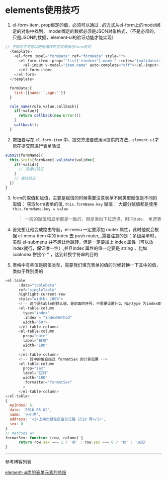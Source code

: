 # elements使用技巧

1. el-form-item, prop绑定的值，必须可以通过 . 的方式从el-form上的model绑定的对象中找到， model绑定的数据必须是JSON对象格式，（不是必须的，只是JSON的数据，element-ui的验证功能才能实现）
```js
// 下面的方式可以使用循环的方式来展示form格式
  <template>
    <el-form :moel="formData" ref="formData" style="">
      <el-form-item :prop="'list['+index+'].name'" :rules="{validator: rule_name, trigger:'blur'}">
        <el-input v-model="item.name" auto-complete="off"></el-input>
      </el-form-item>
    </el-form>
  </template>

  formData:{
    list:[{name:'',age:''}]
  }

  rule_name(rule,value,callback){
    if(!value){
      return callback(new Error())
    }
    callback();
  }
```

2. 按钮要写在 `el-form-item` 中，提交方法要使用ui提供的方法，`element-ui`才能在提交前进行表单验证
```js
submit(formName){
  this.$refs[formName].validate(valid=>{
    if(!valid){
      // 没通过验证
    }
    // 通过验证
  })
}
```

3. form的取值和赋值，主要是赋值的时候需要注意表单不同类型赋值是不同的
取值： 获取form表单的值, `this.formName.key`
赋值： 大部分赋值都是使用 `this.formName.key = value`

    > 一般的赋值和显示都是一致的，但是类似下拉选择，时间date， 单选等


4. 首先想让他变成路由导航，el-menu 一定要添加 router 属性，此时他就会根据 el-menu-item 中的 index 去 push router,,,需要注意的是：多级菜单时，虽然 el-submenu 并不想让他跳转，但是一定要加上 index 属性（可以放index就行，保证唯一性）,并且index 属性的值一定要是 string ，比如 subIndex 拼接个 ‘’ ，达到转换字符串的目的

5. 表格中有些值是码值类型，需要我们填充表单的值的时候转换一下其中的值，类似于性别类的
```js
<el-table
      :data="tableData"
      ref="singleTable"
      highlight-current-row
      style="width: 100%">
      <!-- 这个是table的默认值，是前面的序号，不需要设置什么 指示type 为index即可 -->
      <el-table-column
        type="index"
        :index = "indexMethod"
        width="50">
      </el-table-column>
      <el-table-column
        prop="date"
        label="日期"
        width="180"
        >
      </el-table-column>
      <!-- 其中的值会经过 formatSex 的计算设置 -->
      <el-table-column
        prop="sex"
        label="性别"
        width="180"
        :formatter="formatSex"
        >
      </el-table-column>
</el-table>
{
  myIndex: 6,
  date: '2016-05-02',
  name: '王小虎',
  address: '<i>上海市普陀区金沙江路 1518 弄</i>',
  sex: 0
}
// methods 中
formatSex: function (row, column) {
      return row.sex === 1 ? '男' : row.sex === 0 ? '女' : '未知'
}
```
---

参考博客列表

[element-ui库的表单元素的总结](https://juejin.im/post/5dad488f518825420a281d2f)